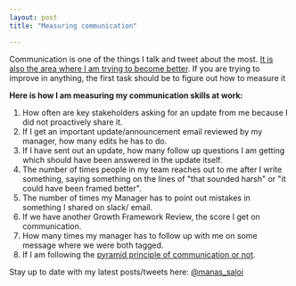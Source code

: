 ```yaml
---
layout: post
title: "Measuring communication"

---
```


Communication is one of the things I talk and tweet about the most. [It is also the area where I am trying to become better](https://manassaloi.com/2019/08/11/20-lessons-gojek.html). If you are trying to improve in anything, the first task should be to figure out how to measure it

**Here is how I am measuring my communication skills at work:**

1. How often are key stakeholders asking for an update from me because I did not proactively share it.
2. If I get an important update/announcement email reviewed by my manager, how many edits he has to do.
3. If I have sent out an update, how many follow up questions I am getting which should have been answered in the update itself.
4. The number of times people in my team reaches out to me after I write something, saying something on the lines of "that sounded harsh" or "it could have been framed better".
5. The number of times my Manager has to point out mistakes in something I shared on slack/ email.
6. If we have another Growth Framework Review, the score I get on communication.
7. How many times my manager has to follow up with me on some message where we were both tagged.
8. If I am following the [pyramid principle of communication or not](https://medium.com/lessons-from-mckinsey/the-pyramid-principle-f0885dd3c5c7).

Stay up to date with my latest posts/tweets here: [@manas_saloi](http://twitter.com/manas_saloi)
